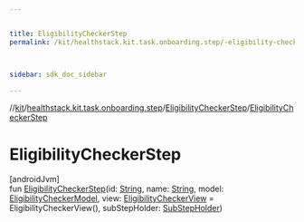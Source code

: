 ```yaml
---


title: EligibilityCheckerStep
permalink: /kit/healthstack.kit.task.onboarding.step/-eligibility-checker-step/-eligibility-checker-step.html



sidebar: sdk_doc_sidebar

---
```



//[kit](/kit.html)/[healthstack.kit.task.onboarding.step](../index.html)/[EligibilityCheckerStep](index.html)/[EligibilityCheckerStep](-eligibility-checker-step.html)



# EligibilityCheckerStep



[androidJvm]\
fun [EligibilityCheckerStep](-eligibility-checker-step.html)(id: [String](https://kotlinlang.org/api/latest/jvm/stdlib/kotlin/-string/index.html), name: [String](https://kotlinlang.org/api/latest/jvm/stdlib/kotlin/-string/index.html), model: [EligibilityCheckerModel](../../healthstack.kit.task.onboarding.model/-eligibility-checker-model/index.html), view: [EligibilityCheckerView](../../healthstack.kit.task.onboarding.view/-eligibility-checker-view/index.html) = EligibilityCheckerView(), subStepHolder: [SubStepHolder](../../healthstack.kit.task.survey.question/-sub-step-holder/index.html))






